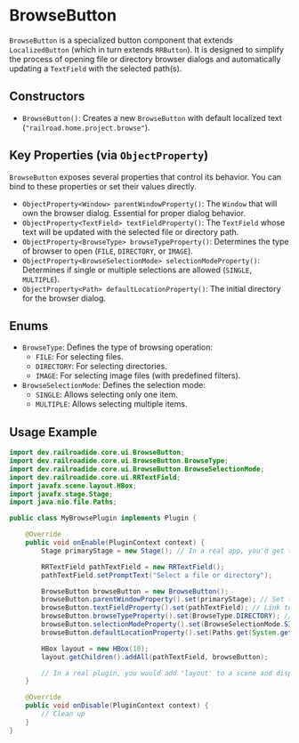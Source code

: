 # BrowseButton

`BrowseButton` is a specialized button component that extends `LocalizedButton` (which in turn extends `RRButton`). It is designed to simplify the process of opening file or directory browser dialogs and automatically updating a `TextField` with the selected path(s).

## Constructors

- `BrowseButton()`: Creates a new `BrowseButton` with default localized text (`"railroad.home.project.browse"`).

## Key Properties (via `ObjectProperty`)

`BrowseButton` exposes several properties that control its behavior. You can bind to these properties or set their values directly.

- `ObjectProperty<Window> parentWindowProperty()`: The `Window` that will own the browser dialog. Essential for proper dialog behavior.
- `ObjectProperty<TextField> textFieldProperty()`: The `TextField` whose text will be updated with the selected file or directory path.
- `ObjectProperty<BrowseType> browseTypeProperty()`: Determines the type of browser to open (`FILE`, `DIRECTORY`, or `IMAGE`).
- `ObjectProperty<BrowseSelectionMode> selectionModeProperty()`: Determines if single or multiple selections are allowed (`SINGLE`, `MULTIPLE`).
- `ObjectProperty<Path> defaultLocationProperty()`: The initial directory for the browser dialog.

## Enums

- `BrowseType`: Defines the type of browsing operation:
  - `FILE`: For selecting files.
  - `DIRECTORY`: For selecting directories.
  - `IMAGE`: For selecting image files (with predefined filters).
- `BrowseSelectionMode`: Defines the selection mode:
  - `SINGLE`: Allows selecting only one item.
  - `MULTIPLE`: Allows selecting multiple items.

## Usage Example

```java
import dev.railroadide.core.ui.BrowseButton;
import dev.railroadide.core.ui.BrowseButton.BrowseType;
import dev.railroadide.core.ui.BrowseButton.BrowseSelectionMode;
import dev.railroadide.core.ui.RRTextField;
import javafx.scene.layout.HBox;
import javafx.stage.Stage;
import java.nio.file.Paths;

public class MyBrowsePlugin implements Plugin {

    @Override
    public void onEnable(PluginContext context) {
        Stage primaryStage = new Stage(); // In a real app, you'd get the primary stage

        RRTextField pathTextField = new RRTextField();
        pathTextField.setPromptText("Select a file or directory");

        BrowseButton browseButton = new BrowseButton();
        browseButton.parentWindowProperty().set(primaryStage); // Set the parent window
        browseButton.textFieldProperty().set(pathTextField); // Link to the text field
        browseButton.browseTypeProperty().set(BrowseType.DIRECTORY); // Set to browse directories
        browseButton.selectionModeProperty().set(BrowseSelectionMode.SINGLE); // Allow single selection
        browseButton.defaultLocationProperty().set(Paths.get(System.getProperty("user.home")));

        HBox layout = new HBox(10);
        layout.getChildren().addAll(pathTextField, browseButton);

        // In a real plugin, you would add 'layout' to a scene and display it.
    }

    @Override
    public void onDisable(PluginContext context) {
        // Clean up
    }
}
```
